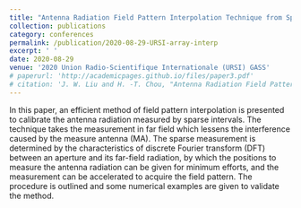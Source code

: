 ```yaml
---
title: "Antenna Radiation Field Pattern Interpolation Technique from Sparse Measurements According to Discrete Fourier Transform"
collection: publications
category: conferences
permalink: /publication/2020-08-29-URSI-array-interp
excerpt: ' '
date: 2020-08-29
venue: '2020 Union Radio-Scientifique Internationale (URSI) GASS'
# paperurl: 'http://academicpages.github.io/files/paper3.pdf'
# citation: 'J. W. Liu and H. -T. Chou, "Antenna Radiation Field Pattern Interpolation Technique from Sparse Measurements According to Discrete Fourier Transform," 2020 URSI GASS,2020, pp. 1-4.'
---
```


In this paper, an efficient method of field pattern interpolation is presented to calibrate the antenna radiation measured by sparse intervals. The technique takes the measurement in far field which lessens the interference caused by the measure antenna (MA). The sparse measurement is determined by the characteristics of discrete Fourier transform (DFT) between an aperture and its far-field radiation, by which the positions to measure the antenna radiation can be given for minimum efforts, and the measurement can be accelerated to acquire the field pattern. The procedure is outlined and some numerical examples are given to validate the method.